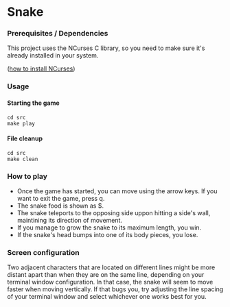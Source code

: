 # Snake

### Prerequisites / Dependencies
This project uses the NCurses C library, so you need to make sure it's already installed in your system.

([how to install NCurses](https://www.ostechnix.com/how-to-install-ncurses-library-in-linux/))

### Usage
#### Starting the game
```
cd src
make play
```
#### File cleanup
```
cd src
make clean
```

### How to play
- Once the game has started, you can move using the arrow keys. If you want to exit the game, press q.
- The snake food is shown as $.
- The snake teleports to the opposing side uppon hitting a side's wall, maintining its direction of movement.
- If you manage to grow the snake to its maximum length, you win.
- If the snake's head bumps into one of its body pieces, you lose.

### Screen configuration
Two adjacent characters that are located on different lines might be more distant apart than
when they are on the same line, depending on your terminal window configuration. In that case,
the snake will seem to move faster when moving vertically. If that bugs you, try adjusting the
line spacing of your terminal window and select whichever one works best for you.
